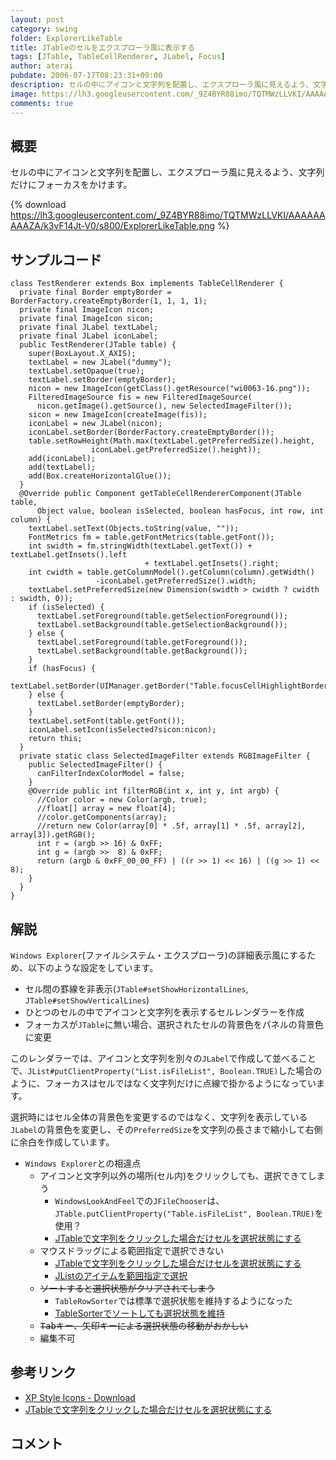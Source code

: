```yaml
---
layout: post
category: swing
folder: ExplorerLikeTable
title: JTableのセルをエクスプローラ風に表示する
tags: [JTable, TableCellRenderer, JLabel, Focus]
author: aterai
pubdate: 2006-07-17T08:23:31+09:00
description: セルの中にアイコンと文字列を配置し、エクスプローラ風に見えるよう、文字列だけにフォーカスをかけます。
image: https://lh3.googleusercontent.com/_9Z4BYR88imo/TQTMWzLLVKI/AAAAAAAAAZA/k3vF14Jt-V0/s800/ExplorerLikeTable.png
comments: true
---
```

## 概要
セルの中にアイコンと文字列を配置し、エクスプローラ風に見えるよう、文字列だけにフォーカスをかけます。

{% download https://lh3.googleusercontent.com/_9Z4BYR88imo/TQTMWzLLVKI/AAAAAAAAAZA/k3vF14Jt-V0/s800/ExplorerLikeTable.png %}

## サンプルコード
<pre class="prettyprint"><code>class TestRenderer extends Box implements TableCellRenderer {
  private final Border emptyBorder = BorderFactory.createEmptyBorder(1, 1, 1, 1);
  private final ImageIcon nicon;
  private final ImageIcon sicon;
  private final JLabel textLabel;
  private final JLabel iconLabel;
  public TestRenderer(JTable table) {
    super(BoxLayout.X_AXIS);
    textLabel = new JLabel("dummy");
    textLabel.setOpaque(true);
    textLabel.setBorder(emptyBorder);
    nicon = new ImageIcon(getClass().getResource("wi0063-16.png"));
    FilteredImageSource fis = new FilteredImageSource(
      nicon.getImage().getSource(), new SelectedImageFilter());
    sicon = new ImageIcon(createImage(fis));
    iconLabel = new JLabel(nicon);
    iconLabel.setBorder(BorderFactory.createEmptyBorder());
    table.setRowHeight(Math.max(textLabel.getPreferredSize().height,
                  iconLabel.getPreferredSize().height));
    add(iconLabel);
    add(textLabel);
    add(Box.createHorizontalGlue());
  }
  @Override public Component getTableCellRendererComponent(JTable table,
      Object value, boolean isSelected, boolean hasFocus, int row, int column) {
    textLabel.setText(Objects.toString(value, ""));
    FontMetrics fm = table.getFontMetrics(table.getFont());
    int swidth = fm.stringWidth(textLabel.getText()) + textLabel.getInsets().left
                              + textLabel.getInsets().right;
    int cwidth = table.getColumnModel().getColumn(column).getWidth()
                   -iconLabel.getPreferredSize().width;
    textLabel.setPreferredSize(new Dimension(swidth &gt; cwidth ? cwidth : swidth, 0));
    if (isSelected) {
      textLabel.setForeground(table.getSelectionForeground());
      textLabel.setBackground(table.getSelectionBackground());
    } else {
      textLabel.setForeground(table.getForeground());
      textLabel.setBackground(table.getBackground());
    }
    if (hasFocus) {
      textLabel.setBorder(UIManager.getBorder("Table.focusCellHighlightBorder"));
    } else {
      textLabel.setBorder(emptyBorder);
    }
    textLabel.setFont(table.getFont());
    iconLabel.setIcon(isSelected?sicon:nicon);
    return this;
  }
  private static class SelectedImageFilter extends RGBImageFilter {
    public SelectedImageFilter() {
      canFilterIndexColorModel = false;
    }
    @Override public int filterRGB(int x, int y, int argb) {
      //Color color = new Color(argb, true);
      //float[] array = new float[4];
      //color.getComponents(array);
      //return new Color(array[0] * .5f, array[1] * .5f, array[2], array[3]).getRGB();
      int r = (argb &gt;&gt; 16) &amp; 0xFF;
      int g = (argb &gt;&gt;  8) &amp; 0xFF;
      return (argb &amp; 0xFF_00_00_FF) | ((r &gt;&gt; 1) &lt;&lt; 16) | ((g &gt;&gt; 1) &lt;&lt; 8);
    }
  }
}
</code></pre>

## 解説
`Windows Explorer`(ファイルシステム・エクスプローラ)の詳細表示風にするため、以下のような設定をしています。

- セル間の罫線を非表示(`JTable#setShowHorizontalLines`, `JTable#setShowVerticalLines`)
- ひとつのセルの中でアイコンと文字列を表示するセルレンダラーを作成
- フォーカスが`JTable`に無い場合、選択されたセルの背景色をパネルの背景色に変更

<!-- dummy comment line for breaking list -->

このレンダラーでは、アイコンと文字列を別々の`JLabel`で作成して並べることで、`JList#putClientProperty("List.isFileList", Boolean.TRUE)`した場合のように、フォーカスはセルではなく文字列だけに点線で掛かるようになっています。

選択時にはセル全体の背景色を変更するのではなく、文字列を表示している`JLabel`の背景色を変更し、その`PreferredSize`を文字列の長さまで縮小して右側に余白を作成しています。

- `Windows Explorer`との相違点
    - アイコンと文字列以外の場所(セル内)をクリックしても、選択できてしまう
        - `WindowsLookAndFeel`での`JFileChooser`は、`JTable.putClientProperty("Table.isFileList", Boolean.TRUE)`を使用？
        - [JTableで文字列をクリックした場合だけセルを選択状態にする](https://ateraimemo.com/Swing/TableFileList.html)
    - マウスドラッグによる範囲指定で選択できない
        - [JTableで文字列をクリックした場合だけセルを選択状態にする](https://ateraimemo.com/Swing/TableFileList.html)
        - [JListのアイテムを範囲指定で選択](https://ateraimemo.com/Swing/RubberBanding.html)
    - ~~ソートすると選択状態がクリアされてしまう~~
        - `TableRowSorter`では標準で選択状態を維持するようになった
        - [TableSorterでソートしても選択状態を維持](https://ateraimemo.com/Swing/SelectionKeeper.html)
    - ~~<kbd>Tab</kbd>キー、矢印キーによる選択状態の移動がおかしい~~
    - 編集不可

<!-- dummy comment line for breaking list -->

## 参考リンク
- [XP Style Icons - Download](https://xp-style-icons.en.softonic.com/)
- [JTableで文字列をクリックした場合だけセルを選択状態にする](https://ateraimemo.com/Swing/TableFileList.html)

<!-- dummy comment line for breaking list -->

## コメント
